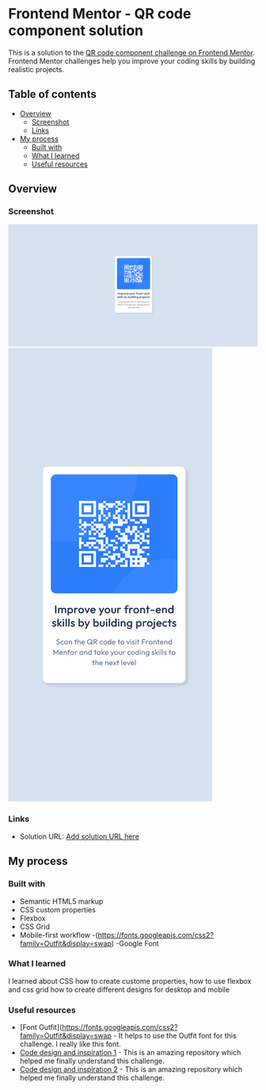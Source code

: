 # Frontend Mentor - QR code component solution

This is a solution to the [QR code component challenge on Frontend Mentor](https://www.frontendmentor.io/challenges/qr-code-component-iux_sIO_H). Frontend Mentor challenges help you improve your coding skills by building realistic projects.

## Table of contents

- [Overview](#overview)
  - [Screenshot](#screenshot)
  - [Links](#links)
- [My process](#my-process)
  - [Built with](#built-with)
  - [What I learned](#what-i-learned)
  - [Useful resources](#useful-resources)

## Overview

### Screenshot

![](./screenshoot/Desktop%20Frontend%20Mentor%20-%20QR%20code%20component%20.png)
![](./screenshoot/Mobile%20Frontend%20Mentor%20-%20QR%20code%20component.png)

### Links

- Solution URL: [Add solution URL here](https://your-solution-url.com)

## My process

### Built with

- Semantic HTML5 markup
- CSS custom properties
- Flexbox
- CSS Grid
- Mobile-first workflow
  -(https://fonts.googleapis.com/css2?family=Outfit&display=swap) -Google Font

### What I learned

I learned about CSS how to create custome properties, how to use flexbox and css grid how to create different designs for desktop and mobile

### Useful resources

- [Font Outfit](https://fonts.googleapis.com/css2?family=Outfit&display=swap - It helps to use the Outfit font for this challenge. I really like this font.
- [Code design and inspiration 1](https://github.com/sabrivolkanotabas/anatomi-frontendmentor-qr-components/tree/main) - This is an amazing repository which helped me finally understand this challenge.
- [Code design and inspiration 2](https://github.com/correlucas/qr-code-component/tree/main) - This is an amazing repository which helped me finally understand this challenge.
